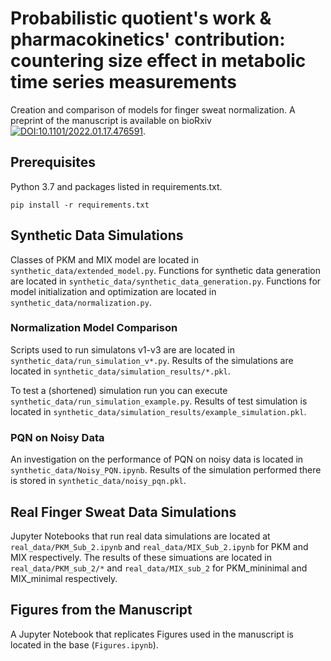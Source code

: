 # Probabilistic quotient's work \& pharmacokinetics' contribution: countering size effect in metabolic time series measurements

Creation and comparison of models for finger sweat normalization. A preprint of the manuscript is available on bioRxiv [![DOI:10.1101/2022.01.17.476591](https://zenodo.org/badge/DOI/10.1007/978-3-319-76207-4_15.svg)](https://doi.org/10.1101/2022.01.17.476591).

## Prerequisites
Python 3.7 and packages listed in requirements.txt.
```
pip install -r requirements.txt
```

## Synthetic Data Simulations
Classes of PKM and MIX model are located in ```synthetic_data/extended_model.py```.
Functions for synthetic data generation are located in ```synthetic_data/synthetic_data_generation.py```.
Functions for model initialization and optimization are located in ```synthetic_data/normalization.py```.

### Normalization Model Comparison
Scripts used to run simulatons v1-v3 are are located in ```synthetic_data/run_simulation_v*.py```.
Results of the simulations are located in ```synthetic_data/simulation_results/*.pkl```.

To test a (shortened) simulation run you can execute ```synthetic_data/run_simulation_example.py```.
Results of test simulation is located in ```synthetic_data/simulation_results/example_simulation.pkl```.

### PQN on Noisy Data
An investigation on the performance of PQN on noisy data is located in ```synthetic_data/Noisy_PQN.ipynb```.
Results of the simulation performed there is stored in ```synthetic_data/noisy_pqn.pkl```.

## Real Finger Sweat Data Simulations

Jupyter Notebooks that run real data simulations are located at ```real_data/PKM_Sub_2.ipynb``` and ```real_data/MIX_Sub_2.ipynb``` for PKM and MIX respectively. 
The results of these simuations are located in ```real_data/PKM_sub_2/*``` and ```real_data/MIX_sub_2``` for PKM_mininimal and MIX_minimal respectively.

##  Figures from the Manuscript
A Jupyter Notebook that replicates Figures used in the manuscript is located in the base (```Figures.ipynb```).
